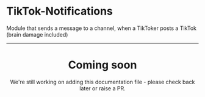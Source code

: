 # TikTok-Notifications

Module that sends a message to a channel, when a TikToker posts a TikTok (brain damage included)

---

<center><h1>Coming soon</h1></center>
<center>We're still working on adding this documentation file - please check back later or raise a PR.</center>